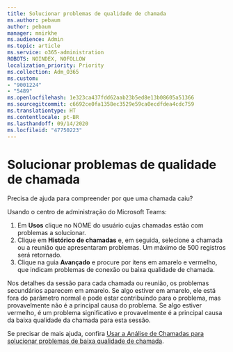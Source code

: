 ```yaml
---
title: Solucionar problemas de qualidade de chamada
ms.author: pebaum
author: pebaum
manager: mnirkhe
ms.audience: Admin
ms.topic: article
ms.service: o365-administration
ROBOTS: NOINDEX, NOFOLLOW
localization_priority: Priority
ms.collection: Adm_O365
ms.custom:
- "9001224"
- "5489"
ms.openlocfilehash: 1e323ca437fdd62aab23b5ed8e13b08605a51366
ms.sourcegitcommit: c6692ce0fa1358ec3529e59ca0ecdfdea4cdc759
ms.translationtype: HT
ms.contentlocale: pt-BR
ms.lasthandoff: 09/14/2020
ms.locfileid: "47750223"
---
```

# <a name="troubleshoot-call-quality-problems"></a>Solucionar problemas de qualidade de chamada

Precisa de ajuda para compreender por que uma chamada caiu?

Usando o centro de administração do Microsoft Teams:

1. Em **Usos** clique no NOME do usuário cujas chamadas estão com problemas a solucionar.
2. Clique em **Histórico de chamadas** e, em seguida, selecione a chamada ou a reunião que apresentaram problemas. Um máximo de 500 registros será retornado.
3. Clique na guia **Avançado** e procure por itens em amarelo e vermelho, que indicam problemas de conexão ou baixa qualidade de chamada.

Nos detalhes da sessão para cada chamada ou reunião, os problemas secundários aparecem em amarelo. Se algo estiver em amarelo, ele está fora do parâmetro normal e pode estar contribuindo para o problema, mas provavelmente não é a principal causa do problema. Se algo estiver vermelho, é um problema significativo e provavelmente é a principal causa da baixa qualidade da chamada para esta sessão.

Se precisar de mais ajuda, confira [Usar a Análise de Chamadas para solucionar problemas de baixa qualidade de chamada](https://docs.microsoft.com/microsoftteams/use-call-analytics-to-troubleshoot-poor-call-quality#troubleshoot-call-quality-problems-using-call-analytics).
